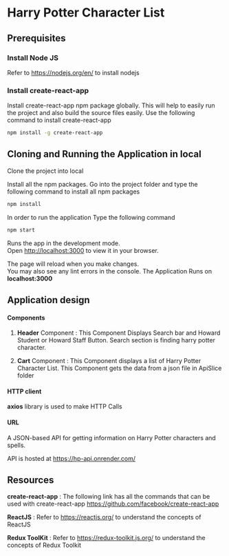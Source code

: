 
# Harry Potter Character List

## Prerequisites

### Install Node JS
Refer to https://nodejs.org/en/ to install nodejs

### Install create-react-app
Install create-react-app npm package globally. This will help to easily run the project and also build the source files easily. Use the following command to install create-react-app

```bash
npm install -g create-react-app
```

## Cloning and Running the Application in local

Clone the project into local

Install all the npm packages. Go into the project folder and type the following command to install all npm packages

```bash
npm install
```
In order to run the application Type the following command

```bash
npm start
```
Runs the app in the development mode.\
Open [http://localhost:3000](http://localhost:3000) to view it in your browser.

The page will reload when you make changes.\
You may also see any lint errors in the console.
The Application Runs on **localhost:3000**

## Application design

#### Components

1. **Header** Component : This Component Displays Search bar and Howard Student or Howard Staff Button. Search section is finding harry potter character.

2. **Cart** Component : This Component displays a list of Harry Potter Character List. This Component gets the data from a json file in ApiSlice folder

#### HTTP client

**axios** library is used to make HTTP Calls

#### URL

A JSON-based API for getting information on Harry Potter characters and spells.

API is hosted at https://hp-api.onrender.com/

## Resources

**create-react-app** : The following link has all the commands that can be used with create-react-app
https://github.com/facebook/create-react-app

**ReactJS** : Refer to https://reactjs.org/ to understand the concepts of ReactJS

**Redux ToolKit** : Refer to https://redux-toolkit.js.org/ to understand the concepts of Redux Toolkit

